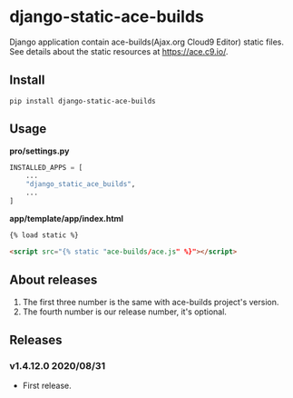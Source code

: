 # django-static-ace-builds

Django application contain ace-builds(Ajax.org Cloud9 Editor) static files. See details about the static resources at https://ace.c9.io/.

## Install

```
pip install django-static-ace-builds
```

## Usage

**pro/settings.py**

```python
INSTALLED_APPS = [
    ...
    "django_static_ace_builds",
    ...
]
```

**app/template/app/index.html**

```html
{% load static %}

<script src="{% static "ace-builds/ace.js" %}"></script>
```

## About releases

1. The first three number is the same with ace-builds project's version.
1. The fourth number is our release number, it's optional.

## Releases

### v1.4.12.0 2020/08/31

- First release.
